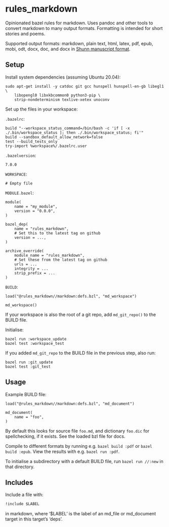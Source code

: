 # rules_markdown

Opinionated bazel rules for markdown. Uses pandoc and other tools to convert
markdown to many output formats. Formatting is intended for short stories and
poems.

Supported output formats: markdown, plain text, html, latex, pdf, epub, mobi,
odt, docx, doc, and docx in [Shunn manuscript
format](https://github.com/prosegrinder/pandoc-templates).

## Setup

Install system dependencies (assuming Ubuntu 20.04):

``` shell
sudo apt-get install -y catdoc git gcc hunspell hunspell-en-gb libegl1 \
    libopengl0 libxkbcommon0 python3-pip \
    strip-nondeterminism texlive-xetex unoconv
```

Set up the files in your workspace:

`.bazelrc`:

``` text
build "--workspace_status_command=/bin/bash -c 'if [ -x ./.bin/workspace_status ]; then ./.bin/workspace_status; fi'"
build --sandbox_default_allow_network=false
test --build_tests_only
try-import %workspace%/.bazelrc.user
```

`.bazelversion`:

``` text
7.0.0
```

`WORKSPACE`:

``` text
# Empty file
```

`MODULE.bazel`:

``` text
module(
    name = "my_module",
    version = "0.0.0",
)

bazel_dep(
    name = "rules_markdown",
    # Set this to the latest tag on github
    version = ...,
)

archive_override(
    module_name = "rules_markdown",
    # Set these from the latest tag on github
    urls = ...
    integrity = ...
    strip_prefix = ...
)
```

`BUILD`:

``` text
load("@rules_markdown//markdown:defs.bzl", "md_workspace")

md_workspace()
```

If your workspace is also the root of a git repo, add `md_git_repo()` to the
BUILD file.

Initialise:

``` shell
bazel run :workspace_update
bazel test :workspace_test
```

If you added `md_git_repo` to the BUILD file in the previous step, also run:

``` shell
bazel run :git_update
bazel test :git_test
```

## Usage

Example BUILD file:

``` text
load("@rules_markdown//markdown:defs.bzl", "md_document")

md_document(
    name = "foo",
)
```

By default this looks for source file `foo.md`, and dictionary `foo.dic` for
spellchecking, if it exists. See the loaded bzl file for docs.

Compile to different formats by running e.g. `bazel build :pdf` or
`bazel build :epub`. View the results with e.g. `bazel run :pdf`.

To initialise a subdirectory with a default BUILD file, run `bazel run //:new`
in that directory.

## Includes

Include a file with:

``` markdown
!include $LABEL
```

in markdown, where ‘$LABEL’ is the label of an md_file or md_document target in
this target’s ‘deps’.
